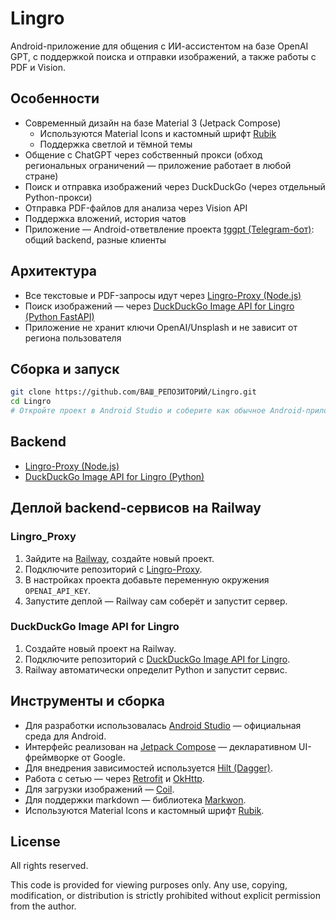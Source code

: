 # Lingro

Android-приложение для общения с ИИ-ассистентом на базе OpenAI GPT, с поддержкой поиска и отправки изображений, а также работы с PDF и Vision.

## Особенности

- Современный дизайн на базе Material 3 (Jetpack Compose)
  - Используются Material Icons и кастомный шрифт [Rubik](https://fonts.google.com/specimen/Rubik)
  - Поддержка светлой и тёмной темы
- Общение с ChatGPT через собственный прокси (обход региональных ограничений — приложение работает в любой стране)
- Поиск и отправка изображений через DuckDuckGo (через отдельный Python-прокси)
- Отправка PDF-файлов для анализа через Vision API
- Поддержка вложений, история чатов
- Приложение — Android-ответвление проекта [tggpt (Telegram-бот)](https://github.com/mxlskh/tggpt): общий backend, разные клиенты

## Архитектура

- Все текстовые и PDF-запросы идут через [Lingro-Proxy (Node.js)](https://github.com/sockmage/Lingro-Proxy)
- Поиск изображений — через [DuckDuckGo Image API for Lingro (Python FastAPI)](https://github.com/sockmage/DDG-Image-API-for-Lingro)
- Приложение не хранит ключи OpenAI/Unsplash и не зависит от региона пользователя

## Сборка и запуск

```bash
git clone https://github.com/ВАШ_РЕПОЗИТОРИЙ/Lingro.git
cd Lingro
# Откройте проект в Android Studio и соберите как обычное Android-приложение
```

## Backend

- [Lingro-Proxy (Node.js)](https://github.com/sockmage/Lingro-Proxy)
- [DuckDuckGo Image API for Lingro (Python)](https://github.com/sockmage/DDG-Image-API-for-Lingro)

## Деплой backend-сервисов на Railway

### Lingro_Proxy
1. Зайдите на [Railway](https://railway.app/), создайте новый проект.
2. Подключите репозиторий с [Lingro-Proxy](https://github.com/sockmage/Lingro-Proxy).
3. В настройках проекта добавьте переменную окружения `OPENAI_API_KEY`.
4. Запустите деплой — Railway сам соберёт и запустит сервер.

### DuckDuckGo Image API for Lingro
1. Создайте новый проект на Railway.
2. Подключите репозиторий с [DuckDuckGo Image API for Lingro](https://github.com/sockmage/DDG-Image-API-for-Lingro).
3. Railway автоматически определит Python и запустит сервис.

## Инструменты и сборка

- Для разработки использовалась [Android Studio](https://developer.android.com/studio) — официальная среда для Android.
- Интерфейс реализован на [Jetpack Compose](https://developer.android.com/jetpack/compose) — декларативном UI-фреймворке от Google.
- Для внедрения зависимостей используется [Hilt (Dagger)](https://dagger.dev/hilt/).
- Работа с сетью — через [Retrofit](https://square.github.io/retrofit/) и [OkHttp](https://square.github.io/okhttp/).
- Для загрузки изображений — [Coil](https://coil-kt.github.io/coil/).
- Для поддержки markdown — библиотека [Markwon](https://noties.io/Markwon/).
- Используются Material Icons и кастомный шрифт [Rubik](https://fonts.google.com/specimen/Rubik).

## License

All rights reserved.

This code is provided for viewing purposes only.
Any use, copying, modification, or distribution is strictly prohibited without explicit permission from the author.